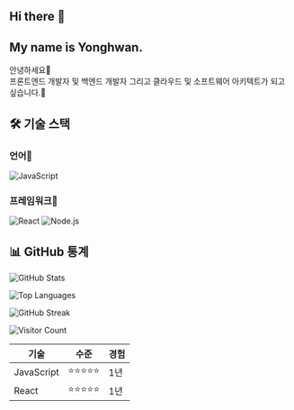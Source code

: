 ## Hi there 👋

## My name is Yonghwan.

안녕하세요👋<br/>
프론트엔드 개발자 및 백엔드 개발자 그리고 클라우드 및 소프트웨어 아키텍트가 되고 싶습니다.👋
## 🛠️ 기술 스택 

### 언어🚀

![JavaScript](https://img.shields.io/badge/-JavaScript-F7DF1E?style=flat-square&logo=javascript&logoColor=black)

### 프레임워크🚀

![React](https://img.shields.io/badge/-React-61DAFB?style=flat-square&logo=react&logoColor=black)
![Node.js](https://img.shields.io/badge/-Node.js-339933?style=flat-square&logo=node.js&logoColor=white)

## 📊 GitHub 통계

![GitHub Stats](https://github-readme-stats.vercel.app/api?username=yonghwan0688&show_icons=true&theme=radical)

![Top Languages](https://github-readme-stats.vercel.app/api/top-langs/?username=yonghwan0688&layout=compact&theme=radical)

![GitHub Streak](https://github-readme-streak-stats.herokuapp.com/?user=yonghwan0688&theme=radical)

![Visitor Count](https://profile-counter.glitch.me/yonghwan0688/count.svg)

| 기술       | 수준       | 경험 |
| ---------- | ---------- | ---- |
| JavaScript | ⭐⭐⭐⭐⭐ | 1년  |
| React      | ⭐⭐⭐⭐⭐ | 1년  |